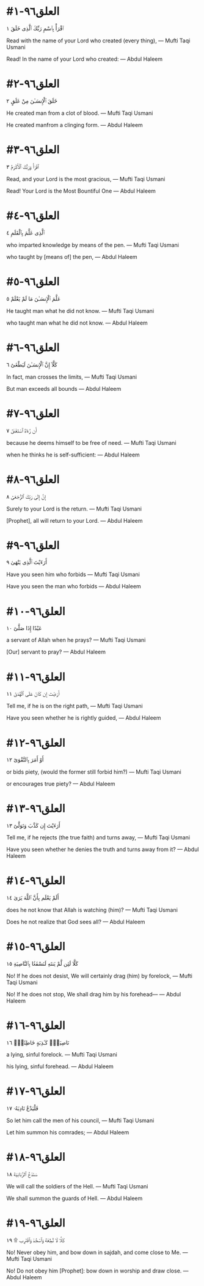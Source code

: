 


# #العلق٩٦-١
ٱقْرَأْ بِٱسْمِ رَبِّكَ ٱلَّذِى خَلَقَ ١

Read with the name of your Lord who created (every thing),
— Mufti Taqi Usmani


Read! In the name of your Lord who created:
— Abdul Haleem



# #العلق٩٦-٢
خَلَقَ ٱلْإِنسَـٰنَ مِنْ عَلَقٍ ٢

He created man from a clot of blood.
— Mufti Taqi Usmani


He created manfrom a clinging form.
— Abdul Haleem



# #العلق٩٦-٣
ٱقْرَأْ وَرَبُّكَ ٱلْأَكْرَمُ ٣

Read, and your Lord is the most gracious,
— Mufti Taqi Usmani


Read! Your Lord is the Most Bountiful One
— Abdul Haleem



# #العلق٩٦-٤
ٱلَّذِى عَلَّمَ بِٱلْقَلَمِ ٤

who imparted knowledge by means of the pen.
— Mufti Taqi Usmani


who taught by [means of] the pen,
— Abdul Haleem



# #العلق٩٦-٥
عَلَّمَ ٱلْإِنسَـٰنَ مَا لَمْ يَعْلَمْ ٥

He taught man what he did not know.
— Mufti Taqi Usmani


who taught man what he did not know.
— Abdul Haleem



# #العلق٩٦-٦
كَلَّآ إِنَّ ٱلْإِنسَـٰنَ لَيَطْغَىٰٓ ٦

In fact, man crosses the limits,
— Mufti Taqi Usmani


But man exceeds all bounds
— Abdul Haleem



# #العلق٩٦-٧
أَن رَّءَاهُ ٱسْتَغْنَىٰٓ ٧

because he deems himself to be free of need.
— Mufti Taqi Usmani


when he thinks he is self-sufficient:
— Abdul Haleem



# #العلق٩٦-٨
إِنَّ إِلَىٰ رَبِّكَ ٱلرُّجْعَىٰٓ ٨

Surely to your Lord is the return.
— Mufti Taqi Usmani


[Prophet], all will return to your Lord.
— Abdul Haleem



# #العلق٩٦-٩
أَرَءَيْتَ ٱلَّذِى يَنْهَىٰ ٩

Have you seen him who forbids
— Mufti Taqi Usmani


Have you seen the man who forbids
— Abdul Haleem



# #العلق٩٦-١٠
عَبْدًا إِذَا صَلَّىٰٓ ١٠

a servant of Allah when he prays?
— Mufti Taqi Usmani


[Our] servant to pray?
— Abdul Haleem



# #العلق٩٦-١١
أَرَءَيْتَ إِن كَانَ عَلَى ٱلْهُدَىٰٓ ١١

Tell me, if he is on the right path,
— Mufti Taqi Usmani


Have you seen whether he is rightly guided,
— Abdul Haleem



# #العلق٩٦-١٢
أَوْ أَمَرَ بِٱلتَّقْوَىٰٓ ١٢

or bids piety, (would the former still forbid him?)
— Mufti Taqi Usmani


or encourages true piety?
— Abdul Haleem



# #العلق٩٦-١٣
أَرَءَيْتَ إِن كَذَّبَ وَتَوَلَّىٰٓ ١٣

Tell me, if he rejects (the true faith) and turns away,
— Mufti Taqi Usmani


Have you seen whether he denies the truth and turns away from it?
— Abdul Haleem



# #العلق٩٦-١٤
أَلَمْ يَعْلَم بِأَنَّ ٱللَّهَ يَرَىٰ ١٤

does he not know that Allah is watching (him)?
— Mufti Taqi Usmani


Does he not realize that God sees all?
— Abdul Haleem



# #العلق٩٦-١٥
كَلَّا لَئِن لَّمْ يَنتَهِ لَنَسْفَعًۢا بِٱلنَّاصِيَةِ ١٥

No! If he does not desist, We will certainly drag (him) by forelock,
— Mufti Taqi Usmani


No! If he does not stop, We shall drag him by his forehead––
— Abdul Haleem



# #العلق٩٦-١٦
نَاصِيَةٍۢ كَـٰذِبَةٍ خَاطِئَةٍۢ ١٦

a lying, sinful forelock.
— Mufti Taqi Usmani


his lying, sinful forehead.
— Abdul Haleem



# #العلق٩٦-١٧
فَلْيَدْعُ نَادِيَهُۥ ١٧

So let him call the men of his council,
— Mufti Taqi Usmani


Let him summon his comrades;
— Abdul Haleem



# #العلق٩٦-١٨
سَنَدْعُ ٱلزَّبَانِيَةَ ١٨

We will call the soldiers of the Hell.
— Mufti Taqi Usmani


We shall summon the guards of Hell.
— Abdul Haleem



# #العلق٩٦-١٩
كَلَّا لَا تُطِعْهُ وَٱسْجُدْ وَٱقْتَرِب ۩ ١٩

No! Never obey him, and bow down in sajdah, and come close to Me.
— Mufti Taqi Usmani


No! Do not obey him [Prophet]: bow down in worship and draw close.
— Abdul Haleem

